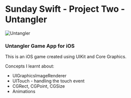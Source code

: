 # Sunday Swift - Project Two - Untangler

![Untangler]()

### Untangler Game App for iOS

This is an iOS game created using UIKit and Core Graphics. 

Concepts I learnt about:

- UIGraphicsImageRenderer 
- UITouch - handling the touch event
- CGRect, CGPoint, CGSize 
- Animations


